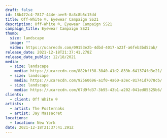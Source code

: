 ```yaml
---
draft: false
id: 18b472c4-7817-444e-aee5-8a3c8b5c15dd
title: Off-White ®, Eyewear Campaign SS21
description: Off-White ®, Eyewear Campaign SS21
campaign_title: Eyewear Campaign SS21
thumb:
  size: landscape
  image: ""
  video: https://ucarecdn.com/09153e2b-4dbd-4017-a23f-a6feb3bd52ab/
release_date: 2021-12-18T21:37:41.278Z
release_date_public: 12/18/2021
media:
  - size: landscape
    media: https://ucarecdn.com/882bff38-3840-41d2-833b-641374fd3e21/
  - size: landscape
    media: https://ucarecdn.com/92560696-a1f0-4a60-a3ec-81741d7078cb/
  - size: landscape
    media: https://ucarecdn.com/67d9fd37-3b95-43b1-a202-041ed85325b6/
clients:
  - client: Off White ®
artists:
  - artist: The Posternaks
  - artist: Jay Massacret
locations:
  - location: New York
date: 2021-12-18T21:37:41.291Z
---
```

